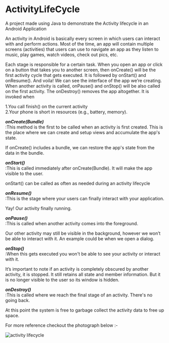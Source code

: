# ActivityLifeCycle

A project made using Java to demonstrate the Activity lifecycle in an Android Application

An activity in Android is basically every screen in which users can interact with and perform actions. Most of the time, an app will contain multiple screens (activities) that users can use to navigate an app as they listen to music, play games, watch videos, check out pics, etc.

Each stage is responsible for a certain task. When you open an app or click on a button that takes you to another screen, then onCreate() will be the first activity cycle that gets executed. It is followed by onStart() and onResume(). And voila! We can see the interface of the app we’re creating.
When another activity is called, onPause() and onStop() will be also called on the first activity.
The onDestroy() removes the app altogether. It is invoked when

1.You call finish() on the current activity<br/> 
2.Your phone is short in resources (e.g., battery, memory).

***onCreate(Bundle)***<br/>
:This method is the first to be called when an activity is first created. This is the place where we can create and setup views and accumulate the app's state.
 

If onCreate() includes a bundle, we can restore the app's state from the data in the bundle.

***onStart()***<br/>
:This is called immediately after onCreate(Bundle). It will make the app visible to the user.
 

onStart() can be called as often as needed during an activity lifecycle

***onResume()***<br/>
:This is the stage where your users can finally interact with your application.
 

Yay! Our activity finally running.

***onPause()***<br/>
:This is called when another activity comes into the foreground.
 

Our other activity may still be visible in the background, however we won’t be able to interact with it. An example could be when we open a dialog.

***onStop()***<br/>
:When this gets executed you won't be able to see your activity or interact with it.
 

It’s important to note if an activity is completely obscured by another activity, it is stopped. It still retains all state and member information. But it is no longer visible to the user so its window is hidden.

***onDestroy()***<br/>
:This is called where we reach the final stage of an activity. There's no going back.
 

At this point the system is free to garbage collect the activity data to free up space.

For more reference checkout the photograph below :- 

![activity lifecycle](https://user-images.githubusercontent.com/53009878/134226573-b2cfdd3b-d375-43eb-9103-e950ad200c09.jpg)


